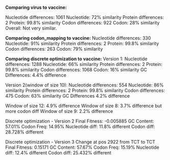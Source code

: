**Comparing virus to vaccine:**

Nucleotide differences:
        1061
        Nucleotide: 72% similarity
Protein differences:
        2
        Protein: 99.8% similarity
Codon differences:
        922
        Codon: 28% similarity
Overall: Not very similar.

**Comparing codon_mapping to vaccine:**
Nucleotide differences:
        330
        Nucleotide: 91% similarity
Protein differences:
        2
        Protein: 99.8% similarity
Codon differences:
        263
        Codon: 79% similarity

**Comparing discrete optimization to vaccine:**
Version 1:
Nucleotide differences:
        1288
        Nucleotide: 66% similarity
Protein differences:
        2
        Protein: 99.8% similarity
Codon differences:
        1068
        Codon: 16% similarity
GC Differences:
        4.4% difference

Version 2(window of size 10):
Nucleotide differences:
	554
	Nucleotide: 86% similarity
Protein differences:
	2
	Protein: 99.8% similarity
Codon differences:
	475
	Codon: 63% similarity
GC Differences
        4.2% difference

Window of size 12:
        4.9% difference
Window of size 8:
        3.7% difference but more codon diff
Window of size 9:
        2.2% difference



Discrete optimization - Version 2
Final Fitness: -0.005885
GC Content: 57.01%
Codon Freq: 14.95%
Nucleotide diff: 11.8% different
Codon diff: 28.728% different

Discrete optimization - Version 3
Change at pos 2922 from TCT to TCT
Final Fitness: 0.15171
GC Content: 57.67%
Codon Freq: 15.19%
Nucleotide diff: 12.4% different
Codon diff: 25.432% different

